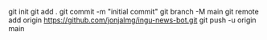 git init
git add .
git commit -m "initial commit"
git branch -M main
git remote add origin https://github.com/jonjalmg/ingu-news-bot.git
git push -u origin main
